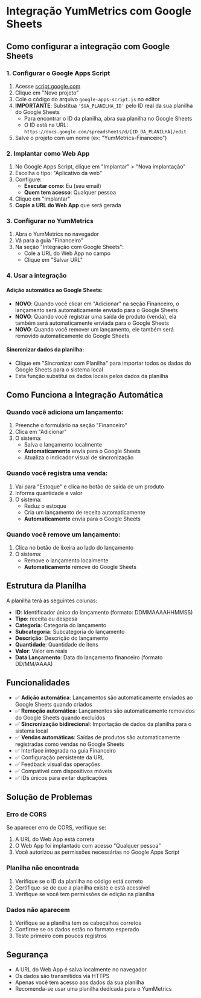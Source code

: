 # Integração YumMetrics com Google Sheets

## Como configurar a integração com Google Sheets

### 1. Configurar o Google Apps Script

1. Acesse [script.google.com](https://script.google.com)
2. Clique em "Novo projeto"
3. Cole o código do arquivo `google-apps-script.js` no editor
4. **IMPORTANTE**: Substitua `'SUA_PLANILHA_ID'` pelo ID real da sua planilha do Google Sheets
   - Para encontrar o ID da planilha, abra sua planilha no Google Sheets
   - O ID está na URL: `https://docs.google.com/spreadsheets/d/[ID_DA_PLANILHA]/edit`
5. Salve o projeto com um nome (ex: "YumMetrics-Financeiro")

### 2. Implantar como Web App

1. No Google Apps Script, clique em "Implantar" > "Nova implantação"
2. Escolha o tipo: "Aplicativo da web"
3. Configure:
   - **Executar como**: Eu (seu email)
   - **Quem tem acesso**: Qualquer pessoa
4. Clique em "Implantar"
5. **Copie a URL do Web App** que será gerada

### 3. Configurar no YumMetrics

1. Abra o YumMetrics no navegador
2. Vá para a guia "Financeiro"
3. Na seção "Integração com Google Sheets":
   - Cole a URL do Web App no campo
   - Clique em "Salvar URL"

### 4. Usar a integração

#### Adição automática ao Google Sheets:
- **NOVO**: Quando você clicar em "Adicionar" na seção Financeiro, o lançamento será automaticamente enviado para o Google Sheets
- **NOVO**: Quando você registrar uma saída de produto (venda), ela também será automaticamente enviada para o Google Sheets
- **NOVO**: Quando você remover um lançamento, ele também será removido automaticamente do Google Sheets

#### Sincronizar dados da planilha:
- Clique em "Sincronizar com Planilha" para importar todos os dados do Google Sheets para o sistema local
- Esta função substitui os dados locais pelos dados da planilha

## Como Funciona a Integração Automática

### Quando você adiciona um lançamento:
1. Preenche o formulário na seção "Financeiro"
2. Clica em "Adicionar"
3. O sistema:
   - Salva o lançamento localmente
   - **Automaticamente** envia para o Google Sheets
   - Atualiza o indicador visual de sincronização

### Quando você registra uma venda:
1. Vai para "Estoque" e clica no botão de saída de um produto
2. Informa quantidade e valor
3. O sistema:
   - Reduz o estoque
   - Cria um lançamento de receita automaticamente
   - **Automaticamente** envia para o Google Sheets

### Quando você remove um lançamento:
1. Clica no botão de lixeira ao lado do lançamento
2. O sistema:
   - Remove o lançamento localmente
   - **Automaticamente** remove do Google Sheets

## Estrutura da Planilha

A planilha terá as seguintes colunas:
- **ID**: Identificador único do lançamento (formato: DDMMAAAAHHMMSS)
- **Tipo**: receita ou despesa
- **Categoria**: Categoria do lançamento
- **Subcategoria**: Subcategoria do lançamento
- **Descrição**: Descrição do lançamento
- **Quantidade**: Quantidade de itens
- **Valor**: Valor em reais
- **Data Lançamento**: Data do lançamento financeiro (formato DD/MM/AAAA)

## Funcionalidades

- ✅ **Adição automática**: Lançamentos são automaticamente enviados ao Google Sheets quando criados
- ✅ **Remoção automática**: Lançamentos são automaticamente removidos do Google Sheets quando excluídos
- ✅ **Sincronização bidirecional**: Importação de dados da planilha para o sistema local
- ✅ **Vendas automáticas**: Saídas de produtos são automaticamente registradas como vendas no Google Sheets
- ✅ Interface integrada na guia Financeiro
- ✅ Configuração persistente da URL
- ✅ Feedback visual das operações
- ✅ Compatível com dispositivos móveis
- ✅ IDs únicos para evitar duplicações

## Solução de Problemas

### Erro de CORS
Se aparecer erro de CORS, verifique se:
1. A URL do Web App está correta
2. O Web App foi implantado com acesso "Qualquer pessoa"
3. Você autorizou as permissões necessárias no Google Apps Script

### Planilha não encontrada
1. Verifique se o ID da planilha no código está correto
2. Certifique-se de que a planilha existe e está acessível
3. Verifique se você tem permissões de edição na planilha

### Dados não aparecem
1. Verifique se a planilha tem os cabeçalhos corretos
2. Confirme se os dados estão no formato esperado
3. Teste primeiro com poucos registros

## Segurança

- A URL do Web App é salva localmente no navegador
- Os dados são transmitidos via HTTPS
- Apenas você tem acesso aos dados da sua planilha
- Recomenda-se usar uma planilha dedicada para o YumMetrics
